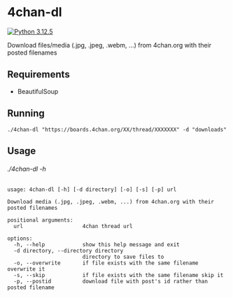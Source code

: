 # 4chan-dl

[![Python 3.12.5](https://img.shields.io/badge/Python-3.12.5-yellow.svg)](http://www.python.org/download/)

Download files/media (.jpg, .jpeg, .webm, ...) from 4chan.org with their posted filenames

## Requirements
* BeautifulSoup

## Running
```
./4chan-dl "https://boards.4chan.org/XX/thread/XXXXXXX" -d "downloads"
```

## Usage
###### ./4chan-dl -h
```
usage: 4chan-dl [-h] [-d directory] [-o] [-s] [-p] url

Download media (.jpg, .jpeg, .webm, ...) from 4chan.org with their posted filenames

positional arguments:
  url                   4chan thread url

options:
  -h, --help            show this help message and exit
  -d directory, --directory directory
                        directory to save files to
  -o, --overwrite       if file exists with the same filename overwrite it
  -s, --skip            if file exists with the same filename skip it
  -p, --postid          download file with post's id rather than posted filename
```
